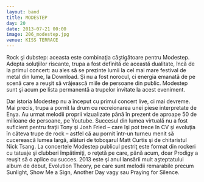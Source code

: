 ```yaml
---
layout: band
title: MODESTEP
day: 20
date: 2013-07-21 00:00
image: 206_modestep.jpg
venue: KISS TERRACE
---
```


Rock şi dubstep: aceasta este combinaţia câştigătoare pentru Modestep. Adepta soluţiilor riscante, trupa a fost definită de această dualitate, încă de la primul concert: au ales să se prezinte lumii la cel mai mare festival de metal din lume, la Download. Şi nu a fost norocul, ci energia emanată de pe scenă care a reuşit să vrăjească miile de persoane din public. Modestep sunt şi acum pe lista permanentă a trupelor invitate la acest eveniment.  


Dar istoria Modestep nu a început cu primul concert live, ci mai devreme. Mai precis, trupa a pornit la drum cu recreionarea unei piese interpretate de Enya. Au urmat melodii proprii vizualizate până în prezent de aproape 50 de milioane de persoane, pe Youtube. Succesul din lumea virtuală nu a fost suficient pentru fraţii Tony şi Josh Fried – care îşi pot trece în CV şi evoluţia în câteva trupe de rock – astfel că au pornit într-un turneu menit să cucerească lumea largă, alături de toboşarul Matt Curtis şi de chitaristul Nick Tsang. La concertele Modestep publicul pestriţ este format din rockeri cu tatuaje şi clubberi împătimiţi, o reţetă pe care, până acum, doar Prodigy a reuşit să o aplice cu succes. 2013 este şi anul lansării mult aşteptatului album de debut, Evolution Theory, pe care sunt melodii remarabile precum Sunlight, Show Me a Sign, Another Day vagy sau Praying for Silence.
